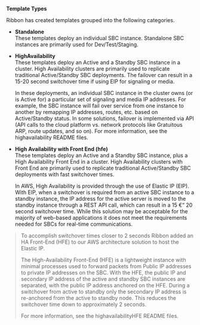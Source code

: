 **Template Types**

Ribbon has created templates grouped into the following categories.

  - **Standalone**   
    These templates deploy an individual SBC instance. Standalone SBC
    instances are primarily used for Dev/Test/Staging.

  - **HighAvailability**   
    These templates deploy an Active and a Standby SBC instance in a
    cluster. High Availability clusters are primarily used to replicate
    traditional Active/Standby SBC deployments. The failover can result
    in a 15-20 second switchover time if using EIP for signaling or
    media.   
      
    In these deployments, an individual SBC instance in the cluster owns
    (or is Active for) a particular set of signaling and media IP
    addresses. For example, the SBC instance will fail over service from
    one instance to another by remapping IP addresses, routes, etc.
    based on Active/Standby status. In some solutions, failover is
    implemented via API (API calls to the cloud platform vs. network
    protocols like Gratuitous ARP, route updates, and so on). For more
    information, see the highavailability README files.  

  - **High Availability with Front End (hfe)**   
    These templates deploy an Active and a Standby SBC instance, plus a
    High Availability Front End in a cluster. High Availability clusters
    with Front End are primarily used to replicate traditional
    Active/Standby SBC deployments with fast switchover times.   
      
    In AWS, High Availability is provided through the use of Elastic IP
    (EIP). With EIP, when a switchover is required from an active SBC
    instance to a standby instance, the IP address for the active server
    is moved to the standby instance through a REST API call, which can
    result in a 15 €“ 20 second switchover time. While this solution may
    be acceptable for the majority of web-based applications it does not
    meet the requirements needed for SBCs for real-time communications.

> To accomplish switchover times closer to 2 seconds Ribbon added an HA
> Front-End (HFE) to our AWS architecture solution to host the Elastic
> IP.
> 
> The High-Availability Front-End (HFE) is a lightweight instance with
> minimal processes used to forward packets from Public IP addresses to
> private IP addresses on the SBC. With the HFE, the public IP and
> secondary IP address of the active and standby SBC instances are
> separated, with the public IP address anchored on the HFE. During a
> switchover from active to standby only the secondary IP address is
> re-anchored from the active to standby node. This reduces the
> switchover time down to approximately 2 seconds.
> 
> For more information, see the highavailabilityHFE README files.
